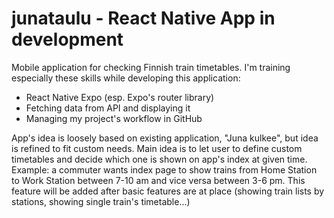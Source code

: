 # junataulu - React Native App in development

Mobile application for checking Finnish train timetables.
I'm training especially these skills while developing this application:
- React Native Expo (esp. Expo's router library)
- Fetching data from API and displaying it
- Managing my project's workflow in GitHub

App's idea is loosely based on existing application, "Juna kulkee", but idea is refined to fit custom needs.
Main idea is to let user to define custom timetables and decide which one is shown on app's index at given time.
Example: a commuter wants index page to show trains from Home Station to Work Station between 7-10 am and vice versa between 3-6 pm.
This feature will be added after basic features are at place (showing train lists by stations, showing single train's timetable...)

